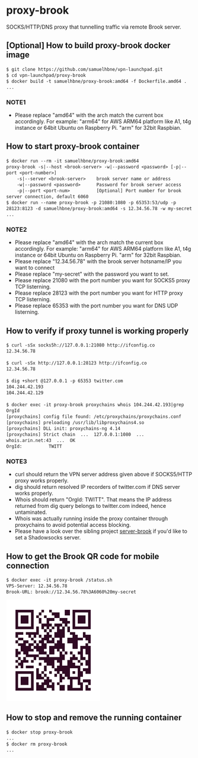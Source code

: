 # proxy-brook

SOCKS/HTTP/DNS proxy that tunnelling traffic via remote Brook server.

## [Optional] How to build proxy-brook docker image

```shell
$ git clone https://github.com/samuelhbne/vpn-launchpad.git
$ cd vpn-launchpad/proxy-brook
$ docker build -t samuelhbne/proxy-brook:amd64 -f Dockerfile.amd64 .
...
```

### NOTE1

- Please replace "amd64" with the arch match the current box accordingly. For example: "arm64" for AWS ARM64 platform like A1, t4g instance or 64bit Ubuntu on Raspberry Pi. "arm" for 32bit Raspbian.

## How to start proxy-brook container

```shell
$ docker run --rm -it samuelhbne/proxy-brook:amd64
proxy-brook -s|--host <brook-server> -w|--password <password> [-p|--port <port-number>]
    -s|--server <brook-server>    brook server name or address
    -w|--password <password>      Password for brook server access
    -p|--port <port-num>          [Optional] Port number for brook server connection, default 6060
$ docker run --name proxy-brook -p 21080:1080 -p 65353:53/udp -p 28123:8123 -d samuelhbne/proxy-brook:amd64 -s 12.34.56.78 -w my-secret
...
```

### NOTE2

- Please replace "amd64" with the arch match the current box accordingly. For example: "arm64" for AWS ARM64 platform like A1, t4g instance or 64bit Ubuntu on Raspberry Pi. "arm" for 32bit Raspbian.
- Please replace "12.34.56.78" with the brook server hotsname/IP you want to connect
- Please replace "my-secret" with the password you want to set.
- Please replace 21080 with the port number you want for SOCKS5 proxy TCP listerning.
- Please replace 28123 with the port number you want for HTTP proxy TCP listerning.
- Please replace 65353 with the port number you want for DNS UDP listerning.

## How to verify if proxy tunnel is working properly

```shell
$ curl -sSx socks5h://127.0.0.1:21080 http://ifconfig.co
12.34.56.78

$ curl -sSx http://127.0.0.1:28123 http://ifconfig.co
12.34.56.78

$ dig +short @127.0.0.1 -p 65353 twitter.com
104.244.42.193
104.244.42.129

$ docker exec -it proxy-brook proxychains whois 104.244.42.193|grep OrgId
[proxychains] config file found: /etc/proxychains/proxychains.conf
[proxychains] preloading /usr/lib/libproxychains4.so
[proxychains] DLL init: proxychains-ng 4.14
[proxychains] Strict chain  ...  127.0.0.1:1080  ...  whois.arin.net:43  ...  OK
OrgId:          TWITT
```

### NOTE3

- curl should return the VPN server address given above if SOCKS5/HTTP proxy works properly.
- dig should return resolved IP recorders of twitter.com if DNS server works properly.
- Whois should return "OrgId: TWITT". That means the IP address returned from dig query belongs to twitter.com indeed, hence untaminated.
- Whois was actually running inside the proxy container through proxychains to avoid potential access blocking.
- Please have a look over the sibling project [server-brook](https://github.com/samuelhbne/vpn-launchpad/tree/master/server-brook) if you'd like to set a Shadowsocks server.

## How to get the Brook QR code for mobile connection

```shell
$ docker exec -it proxy-brook /status.sh
VPS-Server: 12.34.56.78
Brook-URL: brook://12.34.56.78%3A6060%20my-secret
```

![QR code example](https://github.com/samuelhbne/vpn-launchpad/blob/master/images/qr-brook.png)

## How to stop and remove the running container

```shell
$ docker stop proxy-brook
...
$ docker rm proxy-brook
...
```
